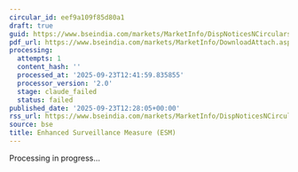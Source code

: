 ```yaml
---
circular_id: eef9a109f85d80a1
draft: true
guid: https://www.bseindia.com/markets/MarketInfo/DispNoticesNCirculars.aspx?Noticeid={99FEAF04-E699-4002-B1DE-5522DF971CC3}&noticeno=20250923-49&dt=09/23/2025&icount=49&totcount=55&flag=0
pdf_url: https://www.bseindia.com/markets/MarketInfo/DownloadAttach.aspx?id=20250923-49&attachedId=6913f909-1857-424e-9f3d-b57813efac72
processing:
  attempts: 1
  content_hash: ''
  processed_at: '2025-09-23T12:41:59.835855'
  processor_version: '2.0'
  stage: claude_failed
  status: failed
published_date: '2025-09-23T12:28:05+00:00'
rss_url: https://www.bseindia.com/markets/MarketInfo/DispNoticesNCirculars.aspx?Noticeid={99FEAF04-E699-4002-B1DE-5522DF971CC3}&noticeno=20250923-49&dt=09/23/2025&icount=49&totcount=55&flag=0
source: bse
title: Enhanced Surveillance Measure (ESM)
---
```


Processing in progress...